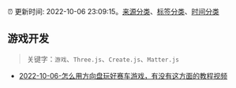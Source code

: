 :alarm_clock: 更新时间: 2022-10-06 23:09:15。[来源分类](../README.md)、[标签分类](../TAGS.md)、[时间分类](../TIMELINE.md)

## 游戏开发


> 关键字：`游戏`、`Three.js`、`Create.js`、`Matter.js`



- [2022-10-06-怎么用方向盘玩好赛车游戏，有没有这方面的教程视频](https://www.v2ex.com/t/884931) 